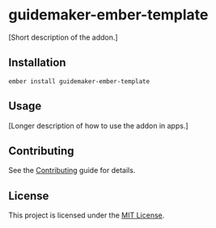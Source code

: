 guidemaker-ember-template
==============================================================================

[Short description of the addon.]

Installation
------------------------------------------------------------------------------

```
ember install guidemaker-ember-template
```


Usage
------------------------------------------------------------------------------

[Longer description of how to use the addon in apps.]


Contributing
------------------------------------------------------------------------------

See the [Contributing](CONTRIBUTING.md) guide for details.

License
------------------------------------------------------------------------------

This project is licensed under the [MIT License](LICENSE.md).
